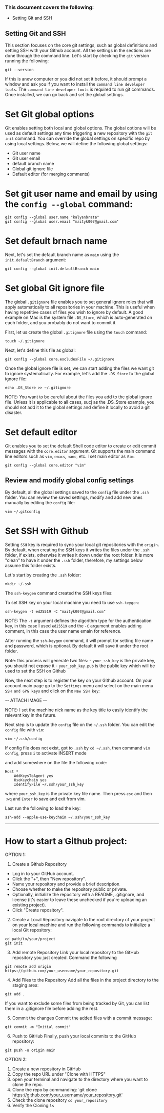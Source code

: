### This document covers the following:
- Setting Git and SSH


## Setting Git and SSH
This section focuses on the core git settings, such as global definitions and setting SSH with your Github account.
All the settings in the sections are done through the command line. Let's start by checking the `git` version running
the following:

``` shell
git --version
```

If this is anew computer or you did not set it before, it should prompt a window and ask you if you want to install
the `command line developer tools`. The `command line developer tools` is required to run git commands. Once installed,
we can go back and set the global settings.


# Set Git global options
Git enables setting both local and global options. The global options will be used as default settings any time triggering
a new repository with the `git init` command. You can override the global settings on specific repo by using local settings. Below, we will define the following global settings:

- Git user name
- Git user email
- default branch name
- Global git ignore file
- Default editor (for merging comments)

# Set git user name and email by using the `config --global` command:

``` shell
git config --global user.name "kalyanbrata"
git config --global user.email "maityk007@gmail.com"
```

# Set default brnach name
Next, let's set the default branch name as `main` using the `init.defaultBranch` argument:

``` Shell
git config --global init.defaultBranch main
```

# Set global Git ignore file
The global `.gitignore` file enables you to set general ignore roles that will apply automatically to all repositories
in your machine. This is useful when having repetitive cases of files you wish to ignore by default. A good example on 
Mac is the system file `.DS_Store`, which is auto-generated on each folder, and you probably do not want to commit it.

First, let us create the global `.gitignore` file using the `touch` command:

``` Shell
touch ~/.gitignore
```

Next, let's define this file as global:

``` Shell
git config --global core.excludesFile ~/.gitignore
```

Once the global ignore file is set, we can start adding the files we want git to ignore systematically. For example,
let's add the `.DS_Store` to the global ignore file:

``` Shell
echo .DS_Store >> ~/.gitignore
```

NOTE: You want to be careful about the files you add to the global ignore file. Unless it is applicable to all cases, sucj as the .DS_Store example, you should not add it to the global settings and define it locally to avoid a git disaster.


# Set default editor
Git enables you to set the default Shell code editor to create or edit commit messages with the `core.editor` argument. Git supports the main command line editors such as `vim`, `emacs`, `nano`, etc. I set main editor as `Vim`:

``` Shell
git config --global core.editor "vim"
```

## Review and modify global config settings
By default, all the global settings saved to the `config` file under the `.ssh` folder. You can review the saved settings, modify and add new ones manually by editing the `config` file:

``` Shell
vim ~/.gitconfig
```

# Set SSH with Github
Setting `SSH` key is required to sync your local git repositories with the `origin`. By default, when creating the SSH keys it writes the files under the `.ssh` folder, if exists, otherwise it writes it down under the root folder. It is more "clean" to have it under the `.ssh` folder, therefore, my settings below assume this folder exists.

Let's start by creating the `.ssh` folder:

``` Shell
mkdir ~/.ssh
```

The `ssh-keygen` command created the SSH keys files:

To set SSH key on your local machine you need to use `ssh-keygen`:

``` Shell
ssh-keygen -t ed25519 -C "maityk007@gmail.com"
```

NOTE: The `-t` argument defines the algorithm type for the authentication key, in this case I used `ed25519` and the `-C` argument enables adding comment, in this case the user name emain for reference.

After running the `ssh-keygen` command, it will prompt for setting file name and password, which is optional. By default it will save it under the root folder.

Note: this process will generate two files:
    - `your_ssh_key` is the private key, you should not expose it
    - `your_ssh_key.pub` is the public key which will be used to set the SSH on Github

Now, the next step is to register the key on your Github account. On your account main page go to the `Settings` menu and select on the main menu `SSH and GPG keys` and click on the `New SSH key`:

-- ATTACH IMAGE --

NOTE: I set the machine nick name as the key title to easily identify the relevant key in the future.

Next step is to update the `config` file on the `~/.ssh` folder. You can edit the `config` file with `vim`:

``` Shell
vim ~/.ssh/config
```

If config file does not exist, got to `.ssh` by `cd ~/.ssh`, then command `vim config`, press `i` to activate INSERT mode

and add somewhere on the file the following code:

``` Shell 
Host *
    AddKeysToAgent yes
    UseKeychain yes
    IdentifyFile ~/.ssh/your_ssh_key
```
where `your_ssh_key` is the private key file name. Then press `esc` and then `:wq` and `Enter` to save and exit from vim.


Last run the following to load the key:

``` Shell
ssh-add --apple-use-keychain ~/.ssh/your_ssh_key
```
------------------------------------------------------------------------------

# How to start a Github project:

OPTION 1:

1. Create a Github Repository
- Log in to your GitHub account.
- Click the "+", then "New repository".
- Name your repository and provide a brief description.
- Choose whether to make the repository public or private.
- Optionally, initialize the repository with a README, .gitignore, and license (it's easier to leave these unchecked if you're uploading an existing project).
- Click "Create repository".

2. Create a Local Repository
navigate to the root directory of your project on your local machine and run the following commands to initialize a local Git repository:

``` Shell
cd path/to/your/project
git init
```

3. Add remote Repository
Link your local repository to the GitHub repository you just created. Command the following

``` Shell
git remote add origin https://github.com/your_username/your_repository.git
```

4. Add Files to the Repository
Add all the files in the project directory to the staging area:

``` Shell
git add .
```
If you want to exclude some files from being tracked by Git, you can list them in a .gitignore file before adding the rest.

5. Commit the changes
Commit the added files with a commit message:

``` Shell
git commit -m "Initial commit"
```

6. Push to GitHub
Finally, push your local commits to the GitHub repository:

``` Shell
git push -u origin main
```

OPTION 2:

1. Create a new repository in GitHub
2. Copy the repo URL under "Clone with HTTPS"
3. open your terminal and navigate to the directory where you want to clone the repo.
4. Clone the repo by commanding: `git clone https://github.com/your_username/your_repository.git'
5. Check the clone repository `cd your_repository`
6. Verify the Cloning `ls`



